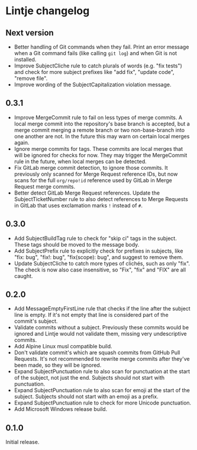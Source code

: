 # Lintje changelog

## Next version

- Better handling of Git commands when they fail. Print an error message when a
  Git command fails (like calling `git log`) and when Git is not
  installed.
- Improve SubjectCliche rule to catch plurals of words (e.g. "fix tests") and
  check for more subject prefixes like "add fix", "update code", "remove file".
- Improve wording of the SubjectCapitalization violation message.

## 0.3.1

- Improve MergeCommit rule to fail on less types of merge commits. A local
  merge commit into the repository's base branch is accepted, but a merge
  commit merging a remote branch or two non-base-branch into one another are
  not. In the future this may warn on certain local merges again.
- Ignore merge commits for tags. These commits are local merges that will be
  ignored for checks for now. They may trigger the MergeCommit rule in the
  future, when local merges can be detected.
- Fix GitLab merge commit detection, to ignore those commits. It previously
  only scanned for Merge Request reference IDs, but now scans for the full
  `org/repo!id` reference used by GitLab in Merge Request merge commits.
- Better detect GitLab Merge Request references. Update the SubjectTicketNumber
  rule to also detect references to Merge Requests in GitLab that uses
  exclamation marks `!` instead of `#`.

## 0.3.0

- Add SubjectBuildTag rule to check for "skip ci" tags in the subject. These
  tags should be moved to the message body.
- Add SubjectPrefix rule to explicitly check for prefixes in subjects, like
  "fix: bug", "fix!: bug", "fix(scope): bug", and suggest to remove them.
- Update SubjectCliche to catch more types of clichés, such as only "fix". The
  check is now also case insensitive, so "Fix", "fix" and "FIX" are all caught.

## 0.2.0

- Add MessageEmptyFirstLine rule that checks if the line after the subject line
  is empty. If it's not empty that line is considered part of the commit's
  subject.
- Validate commits without a subject. Previously these commits would be ignored
  and Lintje would not validate them, missing very undescriptive commits.
- Add Alpine Linux musl compatible build.
- Don't validate commit's which are squash commits from GitHub Pull Requests.
  It's not recommended to rewrite merge commits after they've been made, so
  they will be ignored.
- Expand SubjectPunctuation rule to also scan for punctuation at the start of
  the subject, not just the end. Subjects should not start with punctuation.
- Expand SubjectPunctuation rule to also scan for emoji at the start of
  the subject. Subjects should not start with an emoji as a prefix.
- Expand SubjectPunctuation rule to check for more Unicode punctuation.
- Add Microsoft Windows release build.

## 0.1.0

Initial release.
